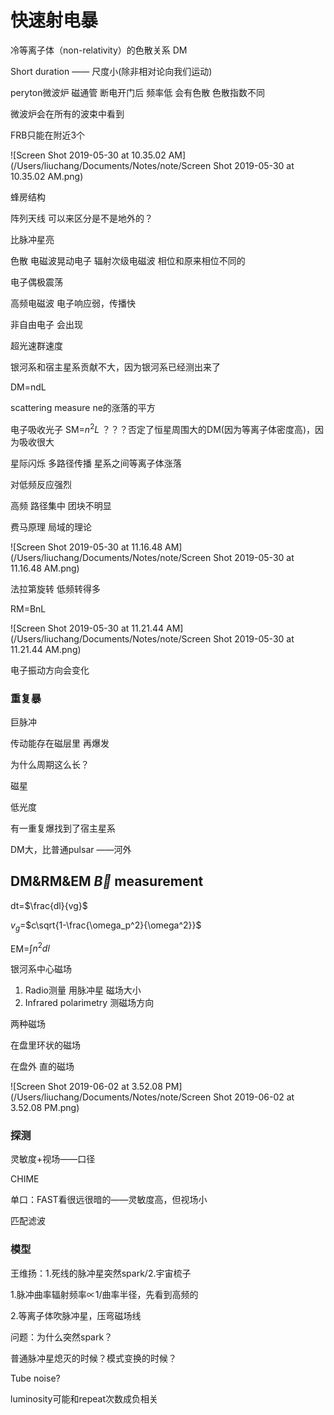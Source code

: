 # 快速射电暴

冷等离子体（non-relativity）的色散关系 DM 



Short duration —— 尺度小(除非相对论向我们运动)



peryton微波炉 磁通管 断电开门后 频率低 会有色散 色散指数不同

微波炉会在所有的波束中看到

FRB只能在附近3个

![Screen Shot 2019-05-30 at 10.35.02 AM](/Users/liuchang/Documents/Notes/note/Screen Shot 2019-05-30 at 10.35.02 AM.png)

蜂房结构



阵列天线 可以来区分是不是地外的？



比脉冲星亮



色散 电磁波晃动电子 辐射次级电磁波 相位和原来相位不同的 

电子偶极震荡

高频电磁波 电子响应弱，传播快



非自由电子 会出现

超光速群速度



银河系和宿主星系贡献不大，因为银河系已经测出来了

DM=ndL

scattering measure ne的涨落的平方

电子吸收光子  SM=$n^2L$  ？？？否定了恒星周围大的DM(因为等离子体密度高)，因为吸收很大



星际闪烁 多路径传播 星系之间等离子体涨落

对低频反应强烈

高频 路径集中 团块不明显

费马原理  局域的理论 

![Screen Shot 2019-05-30 at 11.16.48 AM](/Users/liuchang/Documents/Notes/note/Screen Shot 2019-05-30 at 11.16.48 AM.png)

法拉第旋转 低频转得多

RM=BnL 

![Screen Shot 2019-05-30 at 11.21.44 AM](/Users/liuchang/Documents/Notes/note/Screen Shot 2019-05-30 at 11.21.44 AM.png)



电子振动方向会变化

### 重复暴

巨脉冲 

传动能存在磁层里 再爆发

为什么周期这么长？

磁星

低光度

有一重复爆找到了宿主星系

DM大，比普通pulsar ——河外



## DM&RM&EM $\vec{B}$ measurement

dt=$\frac{dl}{vg}$

$v_g$=$c\sqrt{1-\frac{\omega_p^2}{\omega^2}}$

EM=$\int{n^2}dl$

银河系中心磁场

1. Radio测量 用脉冲星 磁场大小
2. Infrared polarimetry 测磁场方向

两种磁场

在盘里环状的磁场

在盘外 直的磁场

![Screen Shot 2019-06-02 at 3.52.08 PM](/Users/liuchang/Documents/Notes/note/Screen Shot 2019-06-02 at 3.52.08 PM.png)



### 探测

灵敏度+视场——口径

CHIME

单口：FAST看很远很暗的——灵敏度高，但视场小





匹配滤波





### 模型

王维扬：1.死线的脉冲星突然spark/2.宇宙梳子

1.脉冲曲率辐射频率$\propto$1/曲率半径，先看到高频的

2.等离子体吹脉冲星，压弯磁场线

问题：为什么突然spark？

普通脉冲星熄灭的时候？模式变换的时候？







Tube noise? 

luminosity可能和repeat次数成负相关